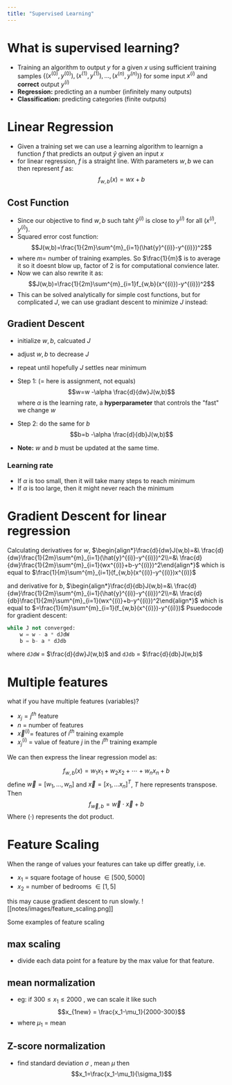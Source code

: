 ```yaml
---
title: "Supervised Learning"
---
```



# What is supervised learning?

- Training an algorithm to output $y$ for a given $x$ using sufficient training samples $\{(x^{(0)},y^{(0)}),(x^{(1)},y^{(1)}),\ldots,(x^{(n)},y^{(n)})\}$ for some input $x^{(i)}$ and **correct** output $y^{(i)}$ 
- **Regression:** predicting an a number (infinitely many outputs)
- **Classification:** predicting categories (finite outputs)


# Linear Regression 
- Given a training set we can use a learning algorithm to learnign a function $f$ that predicts an output $\hat{y}$ given an input $x$ 
- for linear regression, $f$ is a straight line. With parameters $w,b$ we can then represent $f$ as: $$f_{w,b}(x)=wx+b$$
## Cost Function
- Since our objective to find $w,b$ such taht $\hat{y}^{(i)}$ is close to $y^{(i)}$ for all $(x^{(i)},y^{(i)})$. 
- Squared error cost function:  $$J(w,b)=\frac{1}{2m}\sum^{m}_{i=1}(\hat{y}^{(i)}-y^{(i)})^2$$
- where $m=$ number of training examples. So $\frac{1}{m}$ is to average it so it doesnt blow up, factor of $2$ is for computational convience later. 
- Now we can also rewrite it as: $$J(w,b)=\frac{1}{2m}\sum^{m}_{i=1}f_{w,b}(x^{(i)})-y^{(i)})^2$$
- This can be solved analytically for simple cost functions, but for complicated $J$, we can use gradiant descent to minimize $J$ instead: 

## Gradient Descent
- initialize $w,b$, calcuated $J$ 
- adjust $w,b$ to decrease $J$ 
- repeat until hopefully $J$ settles near minimum 

- Step 1: ($=$ here is assignment, not equals)
$$w=w -\alpha \frac{d}{dw}J(w,b)$$ where $\alpha$ is the learning rate, a **hyperparameter** that controls the "fast" we change $w$ 
- Step 2: do the same for $b$ $$b=b -\alpha \frac{d}{db}J(w,b)$$
- **Note:** $w$ and $b$ must be updated at the same time. 
### Learning rate
- If $\alpha$ is too small, then it will take many steps to reach minimum 
- If $\alpha$ is too large, then it might never reach the minimum 

# Gradient Descent for linear regression
Calculating derivatives   for $w$, $\begin{align*}\frac{d}{dw}J(w,b)=&\ \frac{d}{dw}\frac{1}{2m}\sum^{m}_{i=1}(\hat{y}^{(i)}-y^{(i)})^2\\=&\ \frac{d}{dw}\frac{1}{2m}\sum^{m}_{i=1}(wx^{(i)}+b-y^{(i)})^2\end{align*}$
which is equal to 
$\frac{1}{m}\sum^{m}_{i=1}(f_{w,b}(x^{(i)}-y^{(i)})x^{(i)}$ 

and derivative for $b$, 
$\begin{align*}\frac{d}{db}J(w,b)=&\ \frac{d}{dw}\frac{1}{2m}\sum^{m}_{i=1}(\hat{y}^{(i)}-y^{(i)})^2\\=&\ \frac{d}{db}\frac{1}{2m}\sum^{m}_{i=1}(wx^{(i)}+b-y^{(i)})^2\end{align*}$
which is equal to 
$=\frac{1}{m}\sum^{m}_{i=1}(f_{w,b}(x^{(i)})-y^{(i)})$
Psuedocode for gradient descent:

```python
while J not converged:
	w = w - a * dJdW
	b = b- a * dJdb
```
where `dJdW` = $\frac{d}{dw}J(w,b)$ and `dJdb` = $\frac{d}{db}J(w,b)$



# Multiple features
what if you have multiple features (variables)? 

- $x_j = j^{th}$ feature
- $n$ = number of features
- $\vec{x}^{(i)}$= features of $i^{th}$ training example
- $x_{j}^{(i)}$ = value of feature $j$ in the $i^{th}$ training example

We can then express the linear regression model as:

$$f_{w,b}(x)=w_1x_1+w_2x_2+\cdots+w_nx_n+b$$
define $\vec{w} = [w_1,\ldots,w_n]$ and $\vec{x}=[x_1,\ldots x_n]^T$, $T$ here represents transpose. Then 
$$f_{\vec{w},b}=\vec{w}\cdot \vec{x}+b$$Where $(\cdot)$ represents the dot product. 



# Feature Scaling
When the range of values your features can take up differ greatly, i.e. 
- $x_1$ = square footage of house $\in [500,5000]$ 
- $x_2$ = number of bedrooms $\in [1,5]$

this may cause gradient descent to run slowly. ![[notes/images/feature_scaling.png]]

Some examples of feature scaling
## max scaling
- divide each data point for a feature by the max value for that feature.

## mean normalization
- eg: if $300 \leq x_1 \leq 2000$ , we can scale it like such $$x_{1new} = \frac{x_1-\mu_1}{2000-300}$$
- where $\mu_1$ = mean


## Z-score normalization 
- find standard deviation $\sigma$ , mean $\mu$ then $$x_1=\frac{x_1-\mu_1}{\sigma_1}$$




